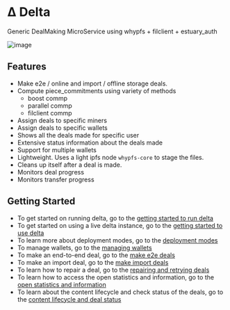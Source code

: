 # Δ Delta
Generic DealMaking MicroService using whypfs + filclient + estuary_auth

![image](https://user-images.githubusercontent.com/4479171/218267752-9a7af133-4e36-4f4c-95da-16b3c7bd73ae.png)

## Features
- Make e2e / online and import / offline storage deals.
- Compute piece_commitments using variety of methods
  - boost commp
  - parallel commp
  - filclient commp
- Assign deals to specific miners
- Assign deals to specific wallets
- Shows all the deals made for specific user
- Extensive status information about the deals made
- Support for multiple wallets
- Lightweight. Uses a light ipfs node `whypfs-core` to stage the files.
- Cleans up itself after a deal is made.
- Monitors deal progress
- Monitors transfer progress

## Getting Started 
- To get started on running delta, go to the [getting started to run delta](https://delta.estuary.tech/docs/get-started-run-delta)
- To get started on using a live delta instance, go to the [getting started to use delta](https://delta.estuary.tech/docs/get-started-use-delta)
- To learn more about deployment modes, go to the [deployment modes](https://delta.estuary.tech/docs/deployment-modes)
- To manage wallets, go to the [managing wallets](https://delta.estuary.tech/docs/manage-wallets)
- To make an end-to-end deal, go to the [make e2e deals](https://delta.estuary.tech/docs/make-e2e-deal)
- To make an import deal, go to the [make import deals](https://delta.estuary.tech/docs/make-import-deal)
- To learn how to repair a deal, go to the [repairing and retrying deals](https://delta.estuary.tech/docs/repair)
- To learn how to access the open statistics and information, go to the [open statistics and information](https://delta.estuary.tech/docs/open-stats-info)
- To learn about the content lifecycle and check status of the deals, go to the [content lifecycle and deal status](https://delta.estuary.tech/docs/deal-status)
